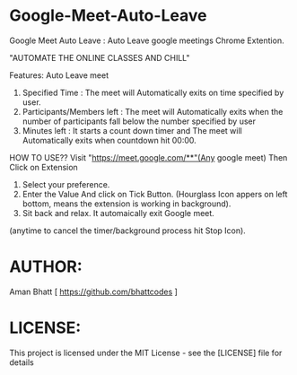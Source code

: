 # Google-Meet-Auto-Leave
Google Meet Auto Leave : 
Auto Leave google meetings
Chrome Extention.

"AUTOMATE THE ONLINE CLASSES AND CHILL" 

Features:
Auto Leave meet 
1. Specified Time : The meet will Automatically exits on time specified by user. 
2. Participants/Members left : The meet will Automatically exits when the number of participants fall below the number specified by user
3. Minutes left : It starts a count down timer and The meet will Automatically exits when countdown hit 00:00.

HOW TO USE??
Visit "https://meet.google.com/**"(Any google meet)
Then Click on Extension
1. Select your preference.
2. Enter the Value And click on Tick Button.
	(Hourglass Icon appers on left bottom, means the extension is working in background).
3. Sit back and relax. It automaically exit Google meet.

(anytime to cancel the timer/background process hit Stop Icon).

# AUTHOR:
Aman Bhatt [ https://github.com/bhattcodes ]

# LICENSE:
This project is licensed under the MIT License - see the [LICENSE] file for details

